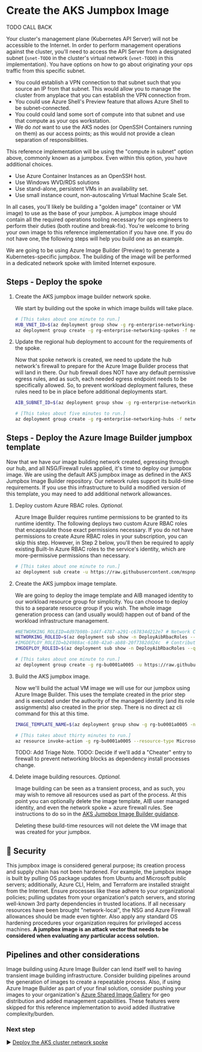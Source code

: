 # Create the AKS Jumpbox Image

TODO CALL BACK

Your cluster's management plane (Kubernetes API Server) will not be accessible to the Internet. In order to perform management operations against the cluster, you'll need to access the API Server from a designated subnet (`snet-TODO` in the cluster's virtual network (`vnet-TODO`) in this implementation). You have options on how to go about originating your ops traffic from this specific subnet.

* You could establish a VPN connection to that subnet such that you source an IP from that subnet. This would allow you to manage the cluster from anyplace that you can establish the VPN connection from.
* You could use Azure Shell's Preview feature that allows Azure Shell to be subnet-connected.
* You could could land some sort of compute into that subnet and use that compute as your ops workstation.
* We do _not_ want to use the AKS nodes (or OpenSSH Containers running on them) as our access points; as this would not provide a clean separation of responsibilities.

This reference implementation will be using the "compute in subnet" option above, commonly known as a jumpbox. Even within this option, you have additional choices.

* Use Azure Container Instances as an OpenSSH host.
* Use Windows WVD/RDS solutions
* Use stand-alone, persistent VMs in an availability set.
* Use small instance count, non-autoscaling Virtual Machine Scale Set.

In all cases, you'll likely be building a "golden image" (container or VM image) to use as the base of your jumpbox. A jumpbox image should contain all the required operations tooling necessary for ops engineers to perform their duties (both routine and break-fix). You're welcome to bring your own image to this reference implementation if you have one. If you do not have one, the following steps will help you build one as an example.

We are going to be using Azure Image Builder (Preview) to generate a Kubernetes-specific jumpbox. The building of the image will be performed in a dedicated network spoke with limited Internet exposure.

## Steps - Deploy the spoke

1. Create the AKS jumpbox image builder network spoke.

   We start by building out the spoke in which image builds will take place.

   ```bash
   # [This takes about one minute to run.]
   HUB_VNET_ID=$(az deployment group show -g rg-enterprise-networking-hubs -n hub-region.v0 --query properties.outputs.hubVnetId.value -o tsv)
   az deployment group create -g rg-enterprise-networking-spokes -f networking/spoke-BU0001A0005-00.json -p location=eastus2 hubVnetResourceId="${HUB_VNET_ID}"
   ```

1. Update the regional hub deployment to account for the requirements of the spoke.

   Now that spoke network is created, we need to update the hub network's firewall to prepare for the Azure Image Builder process that will land in there. Our hub firewall does NOT have any default permissive egress rules, and as such, each needed egress endpoint needs to be specifically allowed. So, to prevent workload deployment failures, these rules need to be in place before additional deployments start.

   ```bash
   AIB_SUBNET_ID=$(az deployment group show -g rg-enterprise-networking-spokes -n spoke-BU0001A0005-00 --query properties.outputs.imageBuilderSubnetResourceId.value -o tsv)

   # [This takes about five minutes to run.]
   az deployment group create -g rg-enterprise-networking-hubs -f networking/hub-region.v1.json -p location=eastus2 aksImageBuilderSubnetResourceId="${AIB_SUBNET_ID}"
   ```

## Steps - Deploy the Azure Image Builder jumpbox template

Now that we have our image building network created, egressing through our hub, and all NSG/Firewall rules applied, it's time to deploy our jumpbox image. We are using the default AKS jumpbox image as defined in the AKS Jumpbox Image Builder repository. Our network rules support its build-time requirements. If you use this infrastructure to build a modified version of this template, you may need to add additional network allowances.

1. Deploy custom Azure RBAC roles. _Optional._

   Azure Image Builder requires runtime permissions to be granted to its runtime identity. The following deploys two custom Azure RBAC roles that encapsulate those exact permissions necessary. If you do not have permissions to create Azure RBAC roles in your subscription, you can skip this step. However, in Step 2 below, you'll then be required to apply existing Built-In Azure RBAC roles to the service's identity, which are more-permissive permissions than necessary.

   ```bash
   # [This takes about one minute to run.]
   az deployment sub create -u https://raw.githubusercontent.com/mspnp/aks-jumpbox-imagebuilder/main/createsubscriptionroles.json -l centralus -n DeployAibRbacRoles
   ```

1. Create the AKS jumpbox image template.

   We are going to deploy the image template and AIB managed identity to our workload resource group for simplicity. You can choose to deploy this to a separate resource group if you wish. The whole image generation process can (and usually would) happen out of band of the workload infrastructure management.

   ```bash
   #NETWORKING_ROLEID=4d97b98b-1d4f-4787-a291-c67834d212e7 # Network Contributor -- Only use this if you did not, or could not, create custom roles.  This is way more permission than necessary.)
   NETWORKING_ROLEID=$(az deployment sub show -n DeployAibRbacRoles --query 'properties.outputs.roleResourceIds.value.customImageBuilderNetworkingRole.guid' -o tsv)
   #IMGDEPLOY_ROLEID=b24988ac-6180-42a0-ab88-20f7382dd24c  # Contributor -- only use this if you did not, or could not, create custom roles. This is way more permission than necessary.)
   IMGDEPLOY_ROLEID=$(az deployment sub show -n DeployAibRbacRoles --query 'properties.outputs.roleResourceIds.value.customImageBuilderImageCreationRole.guid' -o tsv)

   # [This takes about one minute to run.]
   az deployment group create -g rg-bu0001a0005 -u https://raw.githubusercontent.com/mspnp/aks-jumpbox-imagebuilder/main/azuredeploy.json -p buildInVnetResourceGroupName=rg-enterprise-networking-spokes buildInVnetName=vnet-spoke-BU0001A0005-00 buildInVnetSubnetName=snet-imagebuilder location=eastus2 imageBuilderNetworkingRoleGuid=${NETWORKING_ROLEID} imageBuilderImageCreationRoleGuid=${IMGDEPLOY_ROLEID} imageDestinationResourceGroupName=rg-bu0001a0005 -n CreateJumpboxImageTemplate
   ```

1. Build the AKS jumpbox image.

   Now we'll build the actual VM image we will use for our jumpbox using Azure Image Builder. This uses the template created in the prior step and is executed under the authority of the managed identity (and its role assignments) also created in the prior step. There is no direct az cli command for this at this time.

   ```bash
   IMAGE_TEMPLATE_NAME=$(az deployment group show -g rg-bu0001a0005 -n CreateJumpboxImageTemplate --query 'properties.outputs.imageTemplateName.value' -o tsv)

   # [This takes about thirty minutes to run.]
   az resource invoke-action -g rg-bu0001a0005 --resource-type Microsoft.VirtualMachineImages/imageTemplates -n $IMAGE_TEMPLATE_NAME --action Run
   ```

   TODO: Add Triage Note.
   TODO: Decide if we'll add a "Cheater" entry to firewall to prevent networking blocks as dependency install processes change.

1. Delete image building resources. _Optional._

   Image building can be seen as a transient process, and as such, you may wish to remove all resources used as part of the process. At this point you can optionally delete the image template, AIB user managed identity, and even the network spoke + azure firewall rules. See instructions to do so in the [AKS Jumpbox Image Builder guidance](https://github.com/mspnp/aks-jumpbox-imagebuilder#broom-clean-up-resources).

   Deleting these build-time resources will not delete the VM image that was created for your jumpbox.

## :closed_lock_with_key: Security

This jumpbox image is considered general purpose; its creation process and supply chain has not been hardened. For example, the jumpbox image is built by pulling OS package updates from Ubuntu and Microsoft public servers; additionally, Azure CLI, Helm, and Terraform are installed straight from the Internet. Ensure processes like these adhere to your organizational policies; pulling updates from your organization's patch servers, and storing well-known 3rd party dependencies in trusted locations. If all necessary resources have been brought "network-local", the NSG and Azure Firewall allowances should be made even tighter. Also apply any standard OS hardening procedures your organization requires for privileged access machines. **A jumpbox image is an attack vector that needs to be considered when evaluating any particular access solution.**

## Pipelines and other considerations

Image building using Azure Image Builder can lend itself well to having transient image building infrastructure. Consider building pipelines around the generation of images to create a repeatable process. Also, if using Azure Image Builder as part of your final solution, consider pushing your images to your organization's [Azure Shared Image Gallery](https://docs.microsoft.com/azure/virtual-machines/shared-image-galleries) for geo distribution and added management capabilities. These features were skipped for this reference implementation to avoid added illustrative complexity/burden.

### Next step

:arrow_forward: [Deploy the AKS cluster network spoke](./06-cluster-networking.md)
